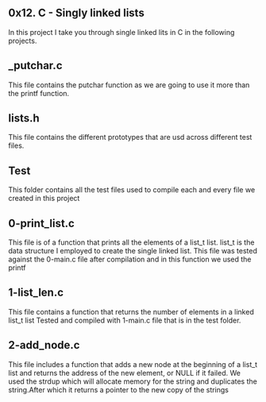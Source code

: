 ## 0x12. C - Singly linked lists
In this project I take you through single linked lits in C in the following projects.

## _putchar.c
This file contains the putchar function as we are going to use it more than the printf function.

## lists.h
This file contains the different prototypes that are usd across different test files.

## Test
This folder contains all the test files used to compile each and every file we created in this project

## 0-print_list.c
This file is of a function that prints all the elements of a list_t list.
list_t is the data structure I employed to create the single linked list.
This file was tested against the 0-main.c file after compilation and in this function we used the printf

## 1-list_len.c
This file contains a function that returns the number of elements in a linked list_t list
Tested and compiled with 1-main.c file that is in the test folder.

## 2-add_node.c
This file includes a function that adds a new node at the beginning of a list_t list and returns  the address of the new element, or NULL if it failed.
We used the strdup which will allocate memory for the string and duplicates the string.After which it returns a pointer to the new copy of the strings
